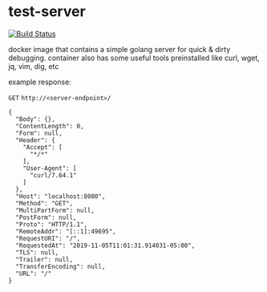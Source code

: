 # test-server

[![Build Status](https://drone.robherley.xyz/api/badges/robherley/test-server/status.svg)](https://drone.robherley.xyz/robherley/test-server)

docker image that contains a simple golang server for quick & dirty debugging. container also has some useful tools preinstalled like curl, wget, jq, vim, dig, etc

example response:

`GET` `http://<server-endpoint>/`

```
{
  "Body": {},
  "ContentLength": 0,
  "Form": null,
  "Header": {
    "Accept": [
      "*/*"
    ],
    "User-Agent": [
      "curl/7.64.1"
    ]
  },
  "Host": "localhost:8080",
  "Method": "GET",
  "MultiPartForm": null,
  "PostForm": null,
  "Proto": "HTTP/1.1",
  "RemoteAddr": "[::1]:49695",
  "RequestURI": "/",
  "RequestedAt": "2019-11-05T11:01:31.914031-05:00",
  "TLS": null,
  "Trailer": null,
  "TransferEncoding": null,
  "URL": "/"
}
```
